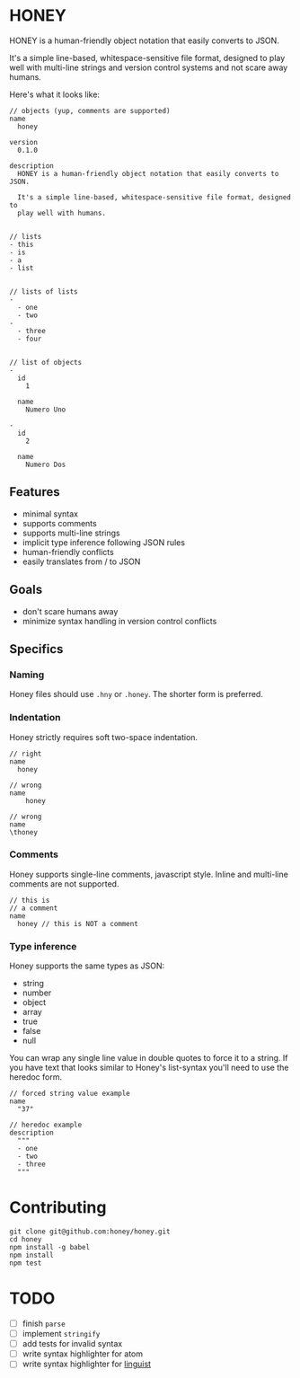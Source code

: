 # HONEY

HONEY is a human-friendly object notation that easily converts to JSON.

It's a simple line-based, whitespace-sensitive file format,
designed to play well with multi-line strings and version control systems and
not scare away humans.

Here's what it looks like:

```
// objects (yup, comments are supported)
name
  honey

version
  0.1.0

description
  HONEY is a human-friendly object notation that easily converts to JSON.

  It's a simple line-based, whitespace-sensitive file format, designed to
  play well with humans.


// lists
- this
- is
- a
- list


// lists of lists
-
  - one
  - two
-
  - three
  - four


// list of objects
-
  id
    1

  name
    Numero Uno

-
  id
    2

  name
    Numero Dos
```

## Features

- minimal syntax
- supports comments
- supports multi-line strings
- implicit type inference following JSON rules
- human-friendly conflicts
- easily translates from / to JSON

## Goals

- don't scare humans away
- minimize syntax handling in version control conflicts

## Specifics

### Naming

Honey files should use `.hny` or `.honey`. The shorter form is preferred.

### Indentation

Honey strictly requires soft two-space indentation.

```
// right
name
  honey

// wrong
name
    honey

// wrong
name
\thoney
```

### Comments

Honey supports single-line comments, javascript style.
Inline and multi-line comments are not supported.

```
// this is
// a comment
name
  honey // this is NOT a comment
```

### Type inference

Honey supports the same types as JSON:

- string
- number
- object
- array
- true
- false
- null

You can wrap any single line value in double quotes to force it to a string.
If you have text that looks similar to Honey's list-syntax you'll need to use
the heredoc form.

```
// forced string value example
name
  "37"

// heredoc example
description
  """
  - one
  - two
  - three
  """
```

# Contributing

```
git clone git@github.com:honey/honey.git
cd honey
npm install -g babel
npm install
npm test
```

# TODO

- [ ] finish `parse`
- [ ] implement `stringify`
- [ ] add tests for invalid syntax
- [ ] write syntax highlighter for atom
- [ ] write syntax highlighter for [linguist](https://github.com/github/linguist)
